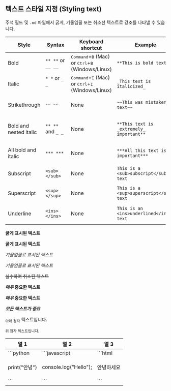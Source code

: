 ## 텍스트 스타일 지정 (Styling text)

주석 필드 및 `.md` 파일에서 굵게, 기울임꼴 또는 취소선 텍스트로 강조를 나타낼 수 있습니다.

| Style | Syntax | Keyboard shortcut | Example | Output |
| --- | --- | --- | --- | --- |
| Bold | `** **` or `__ __`| <kbd>Command</kbd>+<kbd>B</kbd> (Mac) or <kbd>Ctrl</kbd>+<kbd>B</kbd> (Windows/Linux) | `**This is bold text**` | **This is bold text** |
| Italic | `* *` or `_ _`     | <kbd>Command</kbd>+<kbd>I</kbd> (Mac) or <kbd>Ctrl</kbd>+<kbd>I</kbd> (Windows/Linux) | `_This text is italicized_` | _This text is italicized_ |
| Strikethrough | `~~ ~~` | None | `~~This was mistaken text~~` | ~~This was mistaken text~~ |
| Bold and nested italic | `** **` and `_ _` | None | `**This text is _extremely_ important**` | **This text is _extremely_ important** |
| All bold and italic | `*** ***` | None | `***All this text is important***` | ***All this text is important*** | <!-- markdownlint-disable-line emphasis-style -->
| Subscript | `<sub> </sub>` | None | `This is a <sub>subscript</sub> text` | This is a <sub>subscript</sub> text |
| Superscript | `<sup> </sup>` | None | `This is a <sup>superscript</sup> text` | This is a <sup>superscript</sup> text |
| Underline | `<ins> </ins>` | None | `This is an <ins>underlined</ins> text` | This is an <ins>underlined</ins> text |


**굵게 표시된 텍스트**

__굵게 표시된 텍스트__


*기울임꼴로 표시된 텍스트*

_기울임꼴로 표시된 텍스트_


~~실수하여 취소된 텍스트~~


**_매우_ 중요한 텍스트**

__*매우* 중요한 텍스트__


***모든 텍스트가 중요***


<sub>아래 첨자</sub> 텍스트입니다.


<sup>위 첨자</sub> 텍스트입니다.

| 열 1       | 열 2          | 열 3               |
|------------|---------------|--------------------|
| ```python  | ```javascript | ```html           |
| print("안녕") | console.log("Hello"); | <p>안녕하세요</p> |
| ```        | ```           | ```               |
